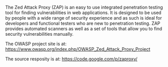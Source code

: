 The Zed Attack Proxy (ZAP) is an easy to use integrated penetration testing tool for finding vulnerabilities in web applications. It is designed to be used by people with a wide range of security experience and as such is ideal for developers and functional testers who are new to penetration testing. ZAP provides automated scanners as well as a set of tools that allow you to find security vulnerabilities manually.

The OWASP project site is at: https://www.owasp.org/index.php/OWASP_Zed_Attack_Proxy_Project

The source resposity is at: https://code.google.com/p/zaproxy/



